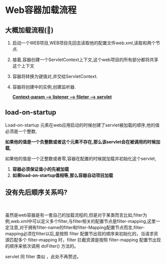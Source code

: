 # Web容器加载流程



## 大概加载流程(💪)



1. 启动一个WEB项目,WEB项目先回去读取他的配置文件web.xml,读取<context-param>和<listener>两个节点.

2. 接着,容器创建一个ServletContext上下文,这个web项目的所有部分都将共享这个上下文

3. 容器将<context-param>转换为键值对,并交给ServletContext.

4. 容器将创建<listener>中的实例,创建监听器.

   

   <u>**Context-param —> listener —> fileter —> servlet** </u>

   

   

## load-on-startup



Load-on-startup 元素在web应用启动的时候创建了servlet被加载的顺序,他的值必须是一个整数,

**如果他的值是一个负整数或者这个元素不存在,那么该servlet会在被调用的时候加载,**

如果他的值是一个正整数或者零,容器在配置的时候就加载并初始化这个servlet,

1. **容器必须保证值小的先被加载**
2. **如果load-on-startup值相等,那么容器自动项目加载**



## 没有先后顺序关系吗?

​		

​		虽然是web容器是有一套自己的加载流程的,但是对于某类而言比如,filter为例,web.xml中可以定义多个filter,与filter相关的配置节点是filter-mapping,这里一定注意,对于拥有filter-name的filter和filter-Mapping配置节点而言,filter-mapping必须在filter以后,是按照 filter 配置节出现的顺序来初始化的，当请求资源匹配多个 filter-mapping 时，filter 拦截资源是按照 filter-mapping 配置节出现的顺序来依次调用 doFilter() 方法的。

servlet 同 filter 类似 ，此处不再赘述。